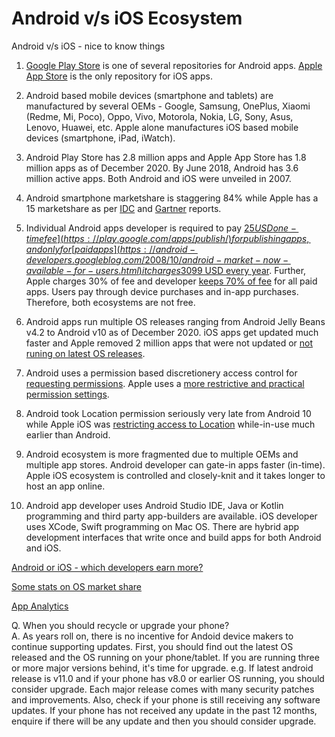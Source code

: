 # Android v/s iOS Ecosystem
Android v/s iOS - nice to know things  

1. [Google Play Store](https://play.google.com/store/apps/) is one of several repositories for Android apps. [Apple App Store](https://www.apple.com/app-store/) is the only repository for iOS apps.  

2. Android based mobile devices (smartphone and tablets) are manufactured by several OEMs - Google, Samsung, OnePlus, Xiaomi (Redme, Mi, Poco), Oppo, Vivo, Motorola, Nokia, LG, Sony, Asus, Lenovo, Huawei, etc. Apple alone manufactures iOS based mobile devices (smartphone, iPad, iWatch).  

3. Android Play Store has 2.8 million apps and Apple App Store has 1.8 million apps as of December 2020. By June 2018, Android has 3.6 million active apps. Both Android and iOS were unveiled in 2007.  

4. Android smartphone marketshare is staggering 84% while Apple has a 15 marketshare as per [IDC](https://www.idc.com/promo/smartphone-market-share/os) and [Gartner](https://www.gartner.com/en/newsroom/press-releases/2020-08-25-gartner-says-global-smartphone-sales-declined-20--in-) reports.  

5. Individual Android apps developer is required to pay [$25 USD one-time fee](https://play.google.com/apps/publish/) for publishing apps, and only for [paid apps](https://android-developers.googleblog.com/2008/10/android-market-now-available-for-users.html) it charges 30% of fee. Individual iOS apps developer is required to pay [$99 USD every year](https://developer.apple.com/support/membership-fee-waiver/). Further, Apple charges 30% of fee and developer [keeps 70% of fee](https://developer.apple.com/programs/whats-included/) for all paid apps. Users pay through device purchases and in-app purchases. Therefore, both ecosystems are not free.  

6. Android apps run multiple OS releases ranging from Android Jelly Beans v4.2 to Android v10 as of December 2020. iOS apps get updated much faster and Apple removed 2 million apps that were not updated or [not runing on latest OS releases](https://www.apple.com/app-store/).  

7. Android uses a permission based discretionery access control for [requesting permissions](https://developer.android.com/training/permissions/requesting). Apple uses a [more restrictive and practical](https://www.howtogeek.com/177711/ios-has-app-permissions-too-and-theyre-arguably-better-than-androids/) [permission settings](https://developer.apple.com/design/human-interface-guidelines/ios/app-architecture/requesting-permission/).  

8. Android took Location permission seriously very late from Android 10 while Apple iOS was [restricting access to Location](https://support.apple.com/en-us/HT203033) while-in-use much earlier than Android.  

9. Android ecosystem is more fragmented due to multiple OEMs and multiple app stores. Android developer can gate-in apps faster (in-time). Apple iOS ecosystem is controlled and closely-knit and it takes longer to host an app online.  

10. Android app developer uses Android Studio IDE, Java or Kotlin programming and third party app-builders are available. iOS developer uses XCode, Swift programming on Mac OS. There are hybrid app development interfaces that write once and build apps for both Android and iOS.   

[Android or iOS - which developers earn more?](https://insights.dice.com/2020/02/06/android-vs-ios-earns-developers-more/)  

[Some stats on OS market share](https://leftronic.com/android-vs-ios-market-share/)  

[App Analytics](https://www.businessofapps.com/marketplace/app-analytics/)  

Q. When you should recycle or upgrade your phone?  
A. As years roll on, there is no incentive for Andoid device makers to continue supporting updates. First, you should find out the latest OS released and the OS running on your phone/tablet. If you are running three or more major versions behind, it's time for upgrade. e.g. If latest android release is v11.0 and if your phone has v8.0 or earlier OS running, you should consider upgrade. Each major release comes with many security patches and improvements. Also, check if your phone is still receiving any software updates. If your phone has not received any update in the past 12 months, enquire if there will be any update and then you should consider upgrade.   
